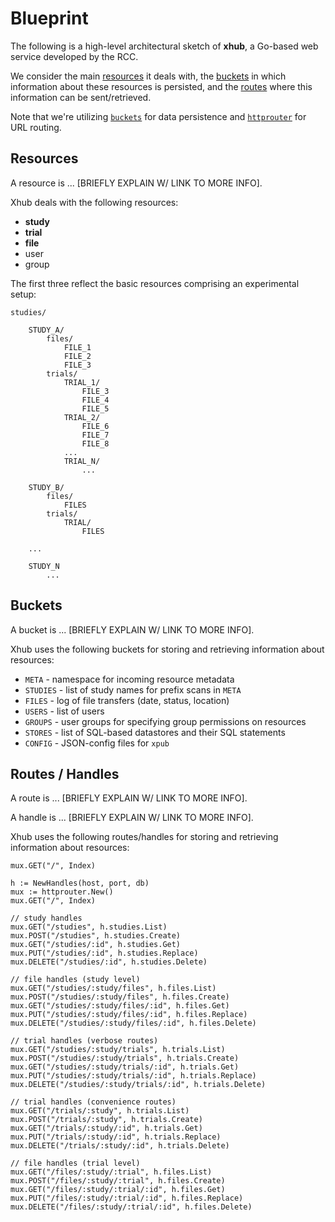 # Blueprint

The following is a high-level architectural sketch of **xhub**, a Go-based web service developed by the RCC.  

We consider the main [resources](#Resources) it deals with, the [buckets](#Buckets) in which information about these resources is persisted, and the [routes](#Routes) where this information can be sent/retrieved. 

Note that we're utilizing [`buckets`](https://github.com/joyrexus/buckets) for data persistence and [`httprouter`](https://github.com/julienschmidt/httprouter) for URL routing.


## Resources

A resource is ... [BRIEFLY EXPLAIN W/ LINK TO MORE INFO]. 

Xhub deals with the following resources:

* **study**
* **trial**
* **file**
* user
* group

The first three reflect the basic resources comprising an experimental setup:

    studies/

        STUDY_A/
            files/
                FILE_1
                FILE_2
                FILE_3
            trials/
                TRIAL_1/
                    FILE_3
                    FILE_4
                    FILE_5
                TRIAL_2/
                    FILE_6
                    FILE_7
                    FILE_8
                ...
                TRIAL_N/
                    ...

        STUDY_B/
            files/
                FILES
            trials/
                TRIAL/
                    FILES

        ...

        STUDY_N
            ...


## Buckets

A bucket is ... [BRIEFLY EXPLAIN W/ LINK TO MORE INFO]. 

Xhub uses the following buckets for storing and retrieving
information about resources:

* `META` - namespace for incoming resource metadata
* `STUDIES` - list of study names for prefix scans in `META`
* `FILES` - log of file transfers (date, status, location)
* `USERS` - list of users
* `GROUPS` - user groups for specifying group permissions on resources
* `STORES` - list of SQL-based datastores and their SQL statements
* `CONFIG` - JSON-config files for `xpub`


## Routes / Handles

A route is ... [BRIEFLY EXPLAIN W/ LINK TO MORE INFO]. 

A handle is ... [BRIEFLY EXPLAIN W/ LINK TO MORE INFO]. 

Xhub uses the following routes/handles for storing and retrieving
information about resources:


    mux.GET("/", Index)

    h := NewHandles(host, port, db)
    mux := httprouter.New() 
    mux.GET("/", Index)

	// study handles
    mux.GET("/studies", h.studies.List)
    mux.POST("/studies", h.studies.Create)
    mux.GET("/studies/:id", h.studies.Get)
    mux.PUT("/studies/:id", h.studies.Replace)
    mux.DELETE("/studies/:id", h.studies.Delete)

	// file handles (study level)
	mux.GET("/studies/:study/files", h.files.List)
	mux.POST("/studies/:study/files", h.files.Create)
	mux.GET("/studies/:study/files/:id", h.files.Get)
	mux.PUT("/studies/:study/files/:id", h.files.Replace)
	mux.DELETE("/studies/:study/files/:id", h.files.Delete)

	// trial handles (verbose routes)
	mux.GET("/studies/:study/trials", h.trials.List)
	mux.POST("/studies/:study/trials", h.trials.Create)
	mux.GET("/studies/:study/trials/:id", h.trials.Get)
	mux.PUT("/studies/:study/trials/:id", h.trials.Replace)
	mux.DELETE("/studies/:study/trials/:id", h.trials.Delete)

	// trial handles (convenience routes)
	mux.GET("/trials/:study", h.trials.List)
	mux.POST("/trials/:study", h.trials.Create)
	mux.GET("/trials/:study/:id", h.trials.Get)
	mux.PUT("/trials/:study/:id", h.trials.Replace)
	mux.DELETE("/trials/:study/:id", h.trials.Delete)

	// file handles (trial level)
	mux.GET("/files/:study/:trial", h.files.List)
	mux.POST("/files/:study/:trial", h.files.Create)
	mux.GET("/files/:study/:trial/:id", h.files.Get)
	mux.PUT("/files/:study/:trial/:id", h.files.Replace)
	mux.DELETE("/files/:study/:trial/:id", h.files.Delete)
